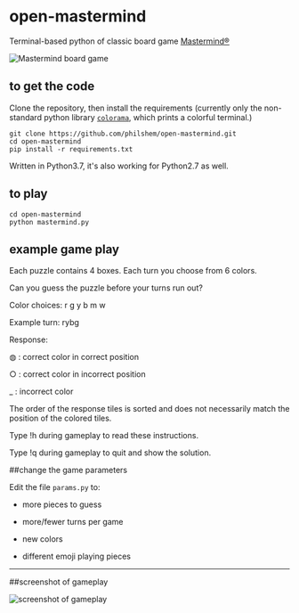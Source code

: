 # open-mastermind
Terminal-based python of classic board game [Mastermind®](https://en.wikipedia.org/wiki/Mastermind_(board_game))


![Mastermind board game](https://upload.wikimedia.org/wikipedia/commons/thumb/2/2d/Mastermind.jpg/137px-Mastermind.jpg)

## to get the code

Clone the repository, then install the requirements (currently only the non-standard python library [`colorama`](https://pypi.org/project/colorama/), which prints a colorful terminal.)

    git clone https://github.com/philshem/open-mastermind.git
    cd open-mastermind
    pip install -r requirements.txt

Written in Python3.7, it's also working for Python2.7 as well.

## to play

    cd open-mastermind
    python mastermind.py

## example game play

Each puzzle contains 4 boxes. Each turn you choose from 6 colors.

Can you guess the puzzle before your turns run out?

Color choices: r g y b m w

Example turn: rybg

Response:

◍  :  correct color in correct position

○  :  correct color in incorrect position

_  :  incorrect color

The order of the response tiles is sorted and does not necessarily match the position of the colored tiles.

Type !h during gameplay to read these instructions.

Type !q during gameplay to quit and show the solution.

##change the game parameters

Edit the file `params.py` to:

 + more pieces to guess

 + more/fewer turns per game

 + new colors

 + different emoji playing pieces

---

##screenshot of gameplay

![screenshot of gameplay](https://gist.githubusercontent.com/philshem/71507d4e8ecfabad252fbdf4d9f8bdd2/raw/e00c621f403520d3268f2a9ece176fb2f05f2185/mastermind.png)
